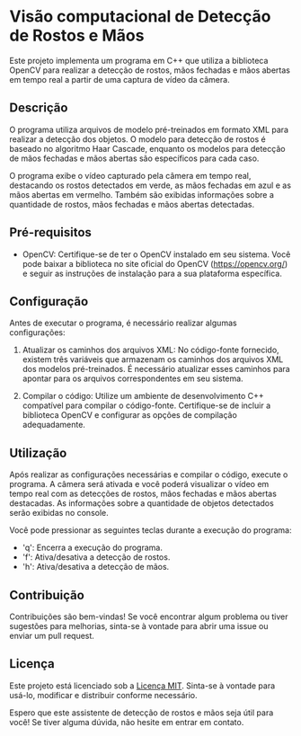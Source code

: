 # Visão computacional de Detecção de Rostos e Mãos

Este projeto implementa um programa em C++ que utiliza a biblioteca OpenCV para realizar a detecção de rostos, mãos fechadas e mãos abertas em tempo real a partir de uma captura de vídeo da câmera.

## Descrição

O programa utiliza arquivos de modelo pré-treinados em formato XML para realizar a detecção dos objetos. O modelo para detecção de rostos é baseado no algoritmo Haar Cascade, enquanto os modelos para detecção de mãos fechadas e mãos abertas são específicos para cada caso.

O programa exibe o vídeo capturado pela câmera em tempo real, destacando os rostos detectados em verde, as mãos fechadas em azul e as mãos abertas em vermelho. Também são exibidas informações sobre a quantidade de rostos, mãos fechadas e mãos abertas detectadas.

## Pré-requisitos

- OpenCV: Certifique-se de ter o OpenCV instalado em seu sistema. Você pode baixar a biblioteca no site oficial do OpenCV (https://opencv.org/) e seguir as instruções de instalação para a sua plataforma específica.

## Configuração

Antes de executar o programa, é necessário realizar algumas configurações:

1. Atualizar os caminhos dos arquivos XML: No código-fonte fornecido, existem três variáveis que armazenam os caminhos dos arquivos XML dos modelos pré-treinados. É necessário atualizar esses caminhos para apontar para os arquivos correspondentes em seu sistema.

2. Compilar o código: Utilize um ambiente de desenvolvimento C++ compatível para compilar o código-fonte. Certifique-se de incluir a biblioteca OpenCV e configurar as opções de compilação adequadamente.

## Utilização

Após realizar as configurações necessárias e compilar o código, execute o programa. A câmera será ativada e você poderá visualizar o vídeo em tempo real com as detecções de rostos, mãos fechadas e mãos abertas destacadas. As informações sobre a quantidade de objetos detectados serão exibidas no console.

Você pode pressionar as seguintes teclas durante a execução do programa:

- 'q': Encerra a execução do programa.
- 'f': Ativa/desativa a detecção de rostos.
- 'h': Ativa/desativa a detecção de mãos.

## Contribuição

Contribuições são bem-vindas! Se você encontrar algum problema ou tiver sugestões para melhorias, sinta-se à vontade para abrir uma issue ou enviar um pull request.

## Licença

Este projeto está licenciado sob a [Licença MIT](LICENSE). Sinta-se à vontade para usá-lo, modificar e distribuir conforme necessário.

Espero que este assistente de detecção de rostos e mãos seja útil para você! Se tiver alguma dúvida, não hesite em entrar em contato.
